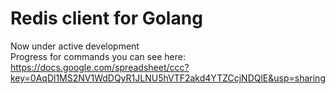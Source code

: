 Redis client for Golang
=====

Now under active development  
Progress for commands you can see here: https://docs.google.com/spreadsheet/ccc?key=0AqDl1MS2NV1WdDQyR1JLNU5hVTF2akd4YTZCcjNDQlE&usp=sharing
